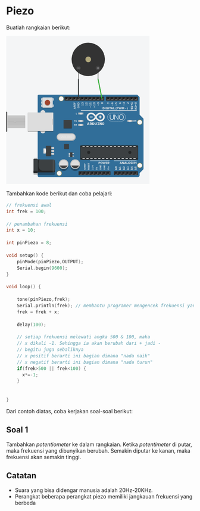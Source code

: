 # Piezo

Buatlah rangkaian berikut:

![](../res/piezo.png)

Tambahkan kode berikut dan coba pelajari:

```cpp
// frekuensi awal
int frek = 100;

// penambahan frekuensi
int x = 10;

int pinPiezo = 8;

void setup() {
    pinMode(pinPiezo,OUTPUT);
    Serial.begin(9600);
}

void loop() {
  	
    tone(pinPiezo,frek);
    Serial.println(frek); // membantu programer mengencek frekuensi yang sedang aktif
    frek = frek + x;
  
    delay(100);
  
    // setiap frekuensi melewati angka 500 & 100, maka
    // x dikali -1. Sehingga ia akan berubah dari + jadi -
    // begitu juga sebaliknya
    // x positif berarti ini bagian dimana "nada naik"
    // x negatif berarti ini bagian dimana "nada turun"
    if(frek>500 || frek<100) {
      x*=-1;
    } 
    
         
}
```

Dari contoh diatas, coba kerjakan soal-soal berikut:

## Soal 1
Tambahkan _potentiometer_ ke dalam rangkaian. Ketika _potentimeter_ di putar, maka frekuensi yang dibunyikan berubah. Semakin diputar ke kanan, maka frekuensi akan semakin tinggi.

## Catatan
- Suara yang bisa didengar manusia adalah 20Hz-20KHz.
- Perangkat beberapa perangkat piezo memiliki jangkauan frekuensi yang berbeda
